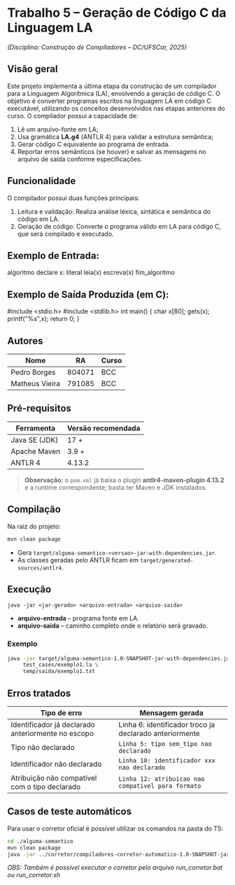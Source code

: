 # Trabalho 5 – Geração de Código C da Linguagem LA  
*(Disciplina: Construção de Compiladores – DC/UFSCar, 2025)*

## Visão geral

Este projeto implementa a última etapa da construção de um compilador para a Linguagem Algorítmica (LA), envolvendo a geração de código C. O objetivo é converter programas escritos na linguagem LA em código C executável, utilizando os conceitos desenvolvidos nas etapas anteriores do curso. O compilador possui a capacidade de:

1. Lê um arquivo-fonte em LA;
2. Usa gramática **LA.g4** (ANTLR 4) para validar a estrutura semântica;
3. Gerar código C equivalente ao programa de entrada.
4. Reportar erros semânticos (se houver) e salvar as mensagens no arquivo de saída conforme especificações.

## Funcionalidade

O compilador possui duas funções principais:

1. Leitura e validação: Realiza análise léxica, sintática e semântica do código em LA.
2. Geração de código: Converte o programa válido em LA para código C, que será compilado e executado.

## Exemplo de Entrada:
algoritmo
  declare
    x: literal
  leia(x)
  escreva(x)
fim_algoritmo

## Exemplo de Saída Produzida (em C):
#include <stdio.h>
#include <stdlib.h>
int main() {
    char x[80];
    gets(x);
    printf("%s",x);
    return 0;
}


## Autores

| Nome | RA | Curso |
|------|----|-------|
| Pedro Borges | 804071 | BCC |
| Matheus Vieira | 791085 | BCC |

## Pré-requisitos

| Ferramenta | Versão recomendada |
|------------|-------------------|
| Java SE (JDK) | 17 + |
| Apache Maven | 3.9 + |
| ANTLR 4 | 4.13.2 |

> **Observação:** o `pom.xml` já baixa o plugin **antlr4-maven-plugin 4.13.2** e a runtime correspondente; basta ter Maven e JDK instalados.  

## Compilação

Na raiz do projeto:

```bash
mvn clean package
```

* Gera `target/alguma-semantico-<versao>-jar-with-dependencies.jar`.  
* As classes geradas pelo ANTLR ficam em `target/generated-sources/antlr4`.

## Execução

```
java -jar <jar-gerado> <arquivo-entrada> <arquivo-saida>
```

* **arquivo-entrada** – programa fonte em LA.  
* **arquivo-saida**  – caminho completo onde o relatório será gravado.

### Exemplo

```bash
java -jar target/alguma-semantico-1.0-SNAPSHOT-jar-with-dependencies.jar \
     test_cases/exemplo1.la \
     temp/saida/exemplo1.txt
```

## Erros tratados

Tipo de erro | Mensagem gerada
-------------|----------------
Identificador já declarado anteriormente no escopo | Linha 6: identificador troco ja declarado anteriormente
Tipo não declarado | `Linha 5: tipo sem_tipo nao declarado`
Identificador não declarado | `Linha 10: identificador xxx nao declarado`
Atribuição não compatível com o tipo declarado | `Linha 12: atribuicao nao compativel para formato`


## Casos de teste automáticos

Para usar o corretor oficial é possivel utilizar os comandos na pasta do T5:

```bash
cd ./alguma-semantico
mvn clean package
java -jar ../corretor/compiladores-corretor-automatico-1.0-SNAPSHOT-jar-with-dependencies.jar  "java -jar ./target/alguma-semantico-1.0-SNAPSHOT-jar-with-dependencies.jar" gcc ../corretor/temp/ ../corretor/casos-de-teste/ "804071, 791085" t5
```
*OBS: Também é possível executar o corretor pelo arquivo run_corretor.bat ou run_corretor.sh*


